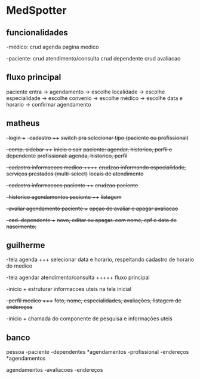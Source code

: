 # MedSpotter

## funcionalidades

-médico:
crud agenda
pagina medico

-paciente:
crud atendimento/consulta
crud dependente
crud avaliacao

## fluxo principal

paciente entra -> agendamento -> escolhe localidade -> escolhe especialidade -> escolhe convenio -> escolhe médico -> escolhe data e horario -> confirmar agendamento

## matheus

~~-login +~~
~~-cadastro ++~~
~~switch pra selecionar tipo (paciente ou profissional)~~

~~-comp. sidebar ++~~
~~inicio e sair~~
~~paciente: agendar, historico, perfil e dependente~~
~~profissional: agenda, historico, perfil~~

~~-cadastro informacoes medico ++++~~
~~crudzao informando especialidade, serviços prestados (multi-select)~~
~~locais de atendimento~~

~~-cadastro informacoes paciente ++~~
~~crudzao paciente~~

~~-historico agendamentos paciente ++~~
~~listagem~~

~~-avaliar agendamento paciente +~~
~~opçao de avaliar e apagar avaliacao~~

~~-cad. dependente +~~
~~novo, editar ou apagar. com nome, cpf e data de nascimento.~~

## guilherme

-tela agenda +++
selecionar data e horario, respeitando cadastro de horario do medico

-tela agendar atendimento/consulta +++++
fluxo principal

-inicio +
estruturar informacoes uteis na tela inicial

~~-perfil medico +++~~
~~foto, nome, especialidades, avaliações, listagem de endereços~~

-inicio +
chamada do componente de pesquisa e informações uteis

## banco

pessoa
-paciente
-dependentes
*agendamentos
-profissional
-endereços
*agendamentos

agendamentos
-avaliacoes
-endereços
